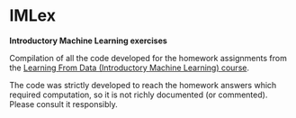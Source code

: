 # IMLex
**Introductory Machine Learning exercises**

Compilation of all the code developed for the homework assignments from the [Learning From Data (Introductory Machine Learning) course](http://work.caltech.edu/telecourse).

The code was strictly developed to reach the homework answers which required computation, so it is not richly documented (or commented). Please consult it responsibly.
